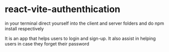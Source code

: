 # react-vite-authenthication

in your terminal direct yourself into the client and server folders and do npm install respectively


It is an app that helps users to login and sign-up. It also assist in helping users in case they forget their password
